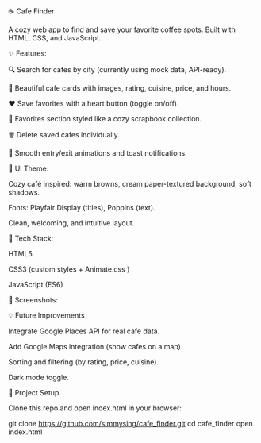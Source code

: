 ☕ Cafe Finder

A cozy web app to find and save your favorite coffee spots.
Built with HTML, CSS, and JavaScript.

✨ Features:

🔍 Search for cafes by city (currently using mock data, API-ready).

📸 Beautiful cafe cards with images, rating, cuisine, price, and hours.

❤️ Save favorites with a heart button (toggle on/off).

📒 Favorites section styled like a cozy scrapbook collection.

🗑️ Delete saved cafes individually.

🎉 Smooth entry/exit animations and toast notifications.

🎨 UI Theme:

Cozy café inspired: warm browns, cream paper-textured background, soft shadows.

Fonts: Playfair Display (titles), Poppins (text).

Clean, welcoming, and intuitive layout.

🚀 Tech Stack:

HTML5

CSS3 (custom styles + Animate.css
)

JavaScript (ES6)

📸 Screenshots:



💡 Future Improvements

Integrate Google Places API for real cafe data.

Add Google Maps integration (show cafes on a map).

Sorting and filtering (by rating, price, cuisine).

Dark mode toggle.

📂 Project Setup

Clone this repo and open index.html in your browser:

git clone https://github.com/simmysing/cafe_finder.git
cd cafe_finder
open index.html
